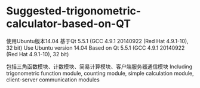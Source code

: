 # Suggested-trigonometric-calculator-based-on-QT

使用Ubuntu版本14.04
基于Qt 5.5.1 (GCC 4.9.1 20140922 (Red Hat 4.9.1-10), 32 bit)
Use Ubuntu version 14.04
Based on Qt 5.5.1 (GCC 4.9.1 20140922 (Red Hat 4.9.1-10), 32 bit)

包括三角函数模块、计数模块、简易计算模块、客户端服务器通信模块
Including trigonometric function module, counting module, simple calculation module, client-server communication modules
